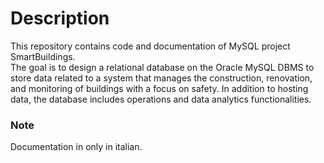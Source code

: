 # Description
This repository contains code and documentation of MySQL project SmartBuildings.    
The goal is to design a relational database on the Oracle MySQL DBMS to store data related to a system that manages the construction, renovation, and monitoring of buildings with a focus on safety. In addition to hosting data, the database includes operations and data analytics functionalities.      


### Note
Documentation in only in italian.
